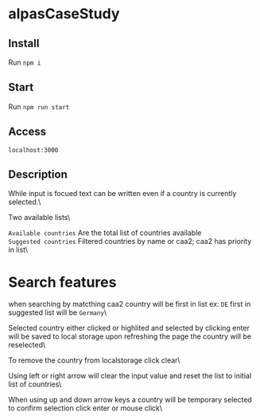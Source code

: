 # alpasCaseStudy

## Install
Run `npm i`

## Start
Run `npm run start`

## Access
`localhost:3000`

## Description

While input is focued text can be written even if a country is currently selected.\

Two available lists\

`Available countries` Are the total list of countries available\
`Suggested countries` Filtered countries by name or caa2; caa2 has priority in list\

# Search features
when searching by matcthing caa2 country will be first in list ex: `DE` first in suggested list will be `Germany`\

Selected country either clicked or highlited and selected by clicking enter will be saved to local storage upon refreshing the page the country will be reselected\

To remove the country from localstorage click clear\

Using left or right arrow will clear the input value and reset the list to initial list of countries\

When using up and down arrow keys a country will be temporary selected to confirm selection click enter or mouse click\
